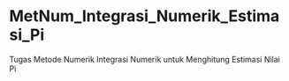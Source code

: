 # MetNum_Integrasi_Numerik_Estimasi_Pi
Tugas Metode Numerik Integrasi Numerik untuk Menghitung Estimasi Nilai Pi
